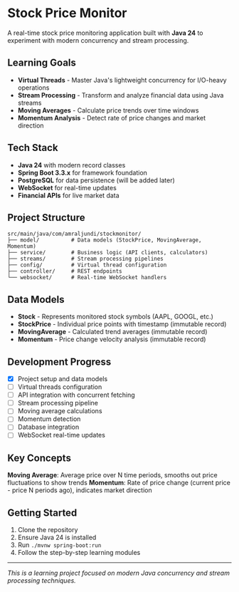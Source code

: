 # Stock Price Monitor

A real-time stock price monitoring application built with **Java 24** to experiment with modern concurrency and stream processing.

## Learning Goals

- **Virtual Threads** - Master Java's lightweight concurrency for I/O-heavy operations
- **Stream Processing** - Transform and analyze financial data using Java streams
- **Moving Averages** - Calculate price trends over time windows
- **Momentum Analysis** - Detect rate of price changes and market direction

## Tech Stack

- **Java 24** with modern record classes
- **Spring Boot 3.3.x** for framework foundation
- **PostgreSQL** for data persistence (will be added later)
- **WebSocket** for real-time updates
- **Financial APIs** for live market data

## Project Structure

```
src/main/java/com/amraljundi/stockmonitor/
├── model/          # Data models (StockPrice, MovingAverage, Momentum)
├── service/        # Business logic (API clients, calculators)
├── streams/        # Stream processing pipelines
├── config/         # Virtual thread configuration
├── controller/     # REST endpoints
└── websocket/      # Real-time WebSocket handlers
```

## Data Models

- **Stock** - Represents monitored stock symbols (AAPL, GOOGL, etc.)
- **StockPrice** - Individual price points with timestamp (immutable record)
- **MovingAverage** - Calculated trend averages (immutable record)
- **Momentum** - Price change velocity analysis (immutable record)

## Development Progress

- [x] Project setup and data models
- [ ] Virtual threads configuration
- [ ] API integration with concurrent fetching
- [ ] Stream processing pipeline
- [ ] Moving average calculations
- [ ] Momentum detection
- [ ] Database integration
- [ ] WebSocket real-time updates

## Key Concepts

**Moving Average**: Average price over N time periods, smooths out price fluctuations to show trends
**Momentum**: Rate of price change (current price - price N periods ago), indicates market direction

## Getting Started

1. Clone the repository
2. Ensure Java 24 is installed
3. Run `./mvnw spring-boot:run`
4. Follow the step-by-step learning modules

---

*This is a learning project focused on modern Java concurrency and stream processing techniques.*